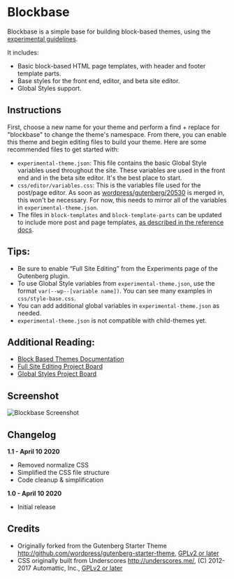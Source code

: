 # Blockbase

Blockbase is a simple base for building block-based themes, using the [experimental guidelines](https://developer.wordpress.org/block-editor/developers/themes/block-based-themes/). 

It includes: 

- Basic block-based HTML page templates, with header and footer template parts. 
- Base styles for the front end, editor, and beta site editor.
- Global Styles support.

## Instructions

First, choose a new name for your theme and perform a find + replace for "blockbase" to change the theme's namespace. From there, you can enable this theme and begin editing files to build your theme. Here are some recommended files to get started with: 

- `experimental-theme.json`: This file contains the basic Global Style variables used throughout the site. These variables are used in the front end and in the beta site editor. It's the best place to start.
- `css/editor/variables.css`: This is the variables file used for the post/page editor. As soon as [wordpress/gutenberg/20530](https://github.com/WordPress/gutenberg/pull/20530) is merged in, this won't be necessary. For now, this needs to mirror all of the variables in `experimental-theme.json`.  
- The files in `block-templates` and `block-template-parts` can be updated to include more post and page templates, [as described in the reference docs](https://developer.wordpress.org/block-editor/developers/themes/block-based-themes/). 

## Tips: 

- Be sure to enable “Full Site Editing” from the Experiments page of the Gutenberg plugin.
- To use Global Style variables from `experimental-theme.json`, use the format `var(--wp--[variable name])`. You can see many examples in `css/style-base.css`. 
- You can add additional global variables in `experimental-theme.json` as needed. 
- `experimental-theme.json` is not compatible with child-themes yet. 

## Additional Reading:

- [Block Based Themes Documentation](https://developer.wordpress.org/block-editor/developers/themes/block-based-themes/)
- [Full Site Editing Project Board](https://github.com/WordPress/gutenberg/projects/35)
- [Global Styles Project Board](https://github.com/WordPress/gutenberg/projects/40)

## Screenshot

![Blockbase Screenshot](https://cldup.com/pYacH7icja.png)

## Changelog

**1.1 - April 10 2020**
- Removed normalize CSS
- Simplified the CSS file structure
- Code cleanup & simplification

**1.0 - April 10 2020**
- Initial release

## Credits

* Originally forked from the Gutenberg Starter Theme http://github.com/wordpress/gutenberg-starter-theme, [GPLv2 or later](https://www.gnu.org/licenses/gpl-2.0.html)
* CSS originally built from Underscores http://underscores.me/, (C) 2012-2017 Automattic, Inc., [GPLv2 or later](https://www.gnu.org/licenses/gpl-2.0.html)
